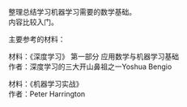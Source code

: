 整理总结学习机器学习需要的数学基础。  
内容比较入门。  

主要参考的材料：  

材料：《深度学习》 第一部分 应用数学与机器学习基础  
作者：深度学习的三大开山鼻祖之一Yoshua Bengio  

材料：《机器学习实战》  
作者：Peter Harrington  